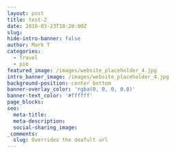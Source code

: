 ```yaml
---
layout: post
title: test-2
date: 2016-03-23T10:20:00Z
slug:
hide-intro-banner: false
author: Mark T
categories:
  - Travel
  - pie
featured_image: /images/website_placeholder_4.jpg
intro_banner_image: /images/website_placeholder_4.jpg
background-position: center bottom
banner-overlay_color: 'rgba(0, 0, 0, 0.8)'
banner-text_color: '#ffffff'
page_blocks:
seo:
  meta-title:
  meta-description:
  social-sharing_image:
_comments:
  slug: Overrides the deafult url
---
```

